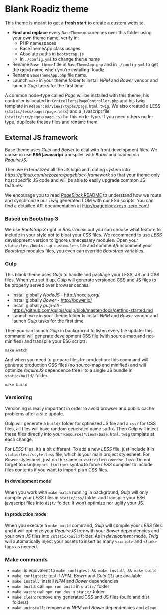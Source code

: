 # Blank Roadiz theme

This theme is meant to get a **fresh start** to create a custom website.

* **Find and replace** every `BaseTheme` occurences over this folder using your own theme name, verify in:
    * PHP namespaces
    * BaseThemeApp class usages
    * Absolute paths in `bootstrap.js`
    * In `./config.yml` to change theme name
* Rename `Base theme` title in `BaseThemeApp.php` and in `./config.yml` to get the good name when you’re installing Roadiz
* Rename `BaseThemeApp.php` file name.
* Launch `make` in your theme folder to install *NPM* and *Bower* vendor and launch *Gulp* tasks for the first time.

A common node-type called *Page* will be installed with this theme, his controller is located 
in `Controllers/PageController.php` and his twig template in `Resources/views/types/page.html.twig`.
We also created a LESS (`static/less/pages/page.less`) and a javascript file (`static/src/pages/page.js`) for this node-type.
If you need others node-type, duplicate theses files and rename them.

## External JS framework

Base theme uses *Gulp* and *Bower* to deal with front development files.
We chose to use **ES6 javascript** transpiled with *Babel* and loaded via *RequireJS*.

Then we externalized all the JS logic and routing system into *https://github.com/rezozero/pageblock-framework*
so that your theme only host specific JS code and will be able to easily upgrade common JS features.

We encourage you to read [*PageBlock* README](https://github.com/rezozero/pageblock-framework/blob/master/README.md) 
to understand how we route and synchronize our *Twig* generated DOM with our ES6 scripts. You can find a detailled
API documentation at http://pageblock.rezo-zero.com/

### Based on Bootstrap 3

We use *Bootstrap 3* right in *BaseTheme* but you can choose what feature to include in your style not to bloat your CSS files. 
We recommend to use *LESS* development version to ignore unnecessary modules.
Open your `static/less/bootstrap-custom.less` file and comment/uncomment your *Bootstrap*
modules files, you even can override *Bootstrap* variables.

### Gulp

This blank theme uses *Gulp* to handle and package your LESS, JS and CSS files. 
When you set it up, *Gulp* will generate versioned CSS and JS files to 
be properly served over browser caches.

* Install globally *NodeJS* - http://nodejs.org/
* Install globally *Bower* - http://bower.io/
* Install globally *gulp-cli* - https://github.com/gulpjs/gulp/blob/master/docs/getting-started.md
* Launch `make` in your theme folder to install *NPM* and *Bower* vendor and launch *Gulp* tasks for the first time.

Then you can launch *Gulp* in background to listen every file update: this command will
generate development CSS file (with source-map and not-minified) and transpile your ES6 scripts.

```shell
make watch
```

And when you need to prepare files for production: this command will generate production CSS
files (no source-map and minified) and will optimize *requireJS* dependence tree into
a single JS bundle in `static/build/` folder.

```shell
make build
```

### Versioning

Versioning is really important in order to avoid browser and public cache problems after
a site update.

Gulp will generate a `build/` folder for optimized JS file and a `css/` for CSS files, all files
will have random generated name suffix. Then *Gulp* will inject these files directly into your
`Resources/views/base.html.twig` template at each change.

For *LESS* files, it’s a bit different. To add a new *LESS* file, just include it in `static/less/style.less`
file, which is your main project stylesheet. For *Bower* stylesheet, just do the same in `static/less/vendor.less`.
Do not forget to use `@import (inline)` syntax to force *LESS* compiler to include files contents if 
you want to import plain CSS files.

#### In development mode

When you work with `make watch` running in background, *Gulp* will only compile your *LESS* files in `static/css/` folder 
and transpile your ES6 javascript files into `dist/` folder. It won’t optimize nor uglify your JS. 

#### In production mode

When you execute a `make build` command, *Gulp* will compile your *LESS* files
and it will optimize your *RequireJS* tree with your *Bower* dependencies and your own *JS* files into
`/static/build` folder. As in *development* mode, *Twig* will automatically inject your assets to
insert as many `<script>` and `<link>` tags as needed.

### Make commands

- `make`: is equivalent to `make configtest && make install && make build`
- `make configtest`: test if *NPM*, *Bower* and *Gulp CLI* are available
- `make install`: install *NPM* and *Bower* dependencies
- `make build`: call `npm run build` in `static/` folder
- `make watch`: call `npm run dev` in `static/` folder
- `make clean`: remove any generated CSS and JS files (build and dist folders)
- `make uninstall`: remove any *NPM* and *Bower* dependencies and `clean` 
